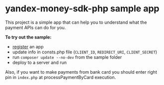 # yandex-money-sdk-php sample app

This project is a simple app that can help you to understand what the payment APIs can do for you.

**To try out the sample:**

* [register](https://sp-money.yandex.ru/myservices/new.xml) an app
* update info in consts.php file (```CLIENT_ID```, ```REDIRECT_URI```, ```CLIENT_SECRET```)
* run ```composer update --no-dev``` from the sample folder
* deploy to a server and run

Also, if you want to make payments from bank card you should enter right pin in ```index.php``` at processPaymentByCard execution.